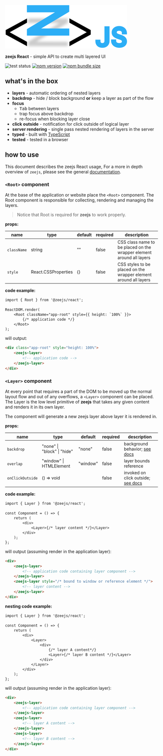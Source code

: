 <p align="center">

![zeejs](https://raw.githubusercontent.com/idoros/zeejs/master/packages/site/media/logo.svg)

**zeejs React** - simple API to create multi layered UI

![test status](https://github.com/idoros/zeejs/workflows/test/badge.svg)
[![npm version](https://badgen.net/npm/v/@zeejs/react?label=@zeejs/react)](https://www.npmjs.com/package/@zeejs/react)
[![npm bundle size](https://badgen.net/bundlephobia/minzip/@zeejs/react?label=minzip)](https://bundlephobia.com/result?p=@zeejs/react)
</p>

## what's in the box

-   **layers** - automatic ordering of nested layers
-   **backdrop** - hide / block background **or** keep a layer as part of the flow
-   **focus**
    - <kbd>Tab</kbd> between layers
    - trap focus above backdrop
    - re-focus when blocking layer close
-   **click outside** - notification for click outside of logical layer
-   **server rendering** - single pass nested rendering of layers in the server
-   **typed** - built with [TypeScript](https://www.typescriptlang.org/)
-   **tested** - tested in a browser

## how to use

This document describes the zeejs React usage, For a more in depth overview of `zeejs`, please see the general [documentation](https://github.com/idoros/zeejs/blob/master/docs/documentation.md).

### `<Root>` component

At the base of the application or website place the `<Root>` component. The Root component is responsible for collecting, rendering and managing the layers.

> Notice that Root is required for **zeejs** to work properly.

**props:**

| name        | type                  | default | required | description                                                          |
| ----------- | --------------------- | ------- | -------- | -------------------------------------------------------------------- |
| `className` | string              | ""      | false    | CSS class name to be placed on the wrapper element around all layers |
| `style`     | React.CSSProperties | {}      | false    | CSS styles to be placed on the wrapper element around all layers     |

**code example:**

```tsx
import { Root } from '@zeejs/react';

ReactDOM.render(
    <Root className="app-root" style={{ height: `100%` }}>
        {/* application code */}
    </Root>
);
```

will output:

```html
<div class="app-root" style="height: 100%">
    <zeejs-layer>
        <!-- application code -->
    </zeejs-layer>
</div>
```

### `<Layer>` component

At every point that requires a part of the DOM to be moved up the normal layout flow and out of any overflows, a `<Layer>` component can be placed. The Layer is the low level primitive of **zeejs** that takes any given content and renders it in its own layer.

The component will generate a new zeejs layer above layer it is rendered in.

**props:**

| name             | type                        | default  | required | description                                                                                                  |
| ---------------- | --------------------------- | -------- | -------- | ------------------------------------------------------------------------------------------------------------ |
| `backdrop`       | "none" \| "block" \| "hide" | "none"   | false    | background behavior; [see docs](https://github.com/idoros/zeejs/blob/master/docs/documentation.md#backdrop)           |
| `overlap`        | "window" \| HTMLElement    | "window" | false    | layer bounds reference                                                                                       |
| `onClickOutside` | () => void                |          | false    | invoked on click outside; [see docs](https://github.com/idoros/zeejs/blob/master/docs/documentation.md#click-outside) |

**code example:**

```tsx
import { Layer } from '@zeejs/react';

const Component = () => {
    return (
        <div>
            <Layer>{/* layer content */}</Layer>
        </div>
    );
};
```

will output (assuming render in the application layer):

```html
<div>
    <zeejs-layer>
        <!-- application code containing layer component -->
    </zeejs-layer>
    <zeejs-layer style="/* bound to window or reference element */">
        <!-- layer content -->
    </zeejs-layer>
</div>
```

**nesting code example:**

```tsx
import { Layer } from '@zeejs/react';

const Component = () => {
    return (
        <div>
            <Layer>
                <div>
                    {/* layer A content*/}
                    <Layer>{/* layer B content */}</Layer>
                </div>
            </Layer>
        </div>
    );
};
```

will output (assuming render in the application layer):

```html
<div>
    <zeejs-layer>
        <!-- application code containing layer component -->
    </zeejs-layer>
    <zeejs-layer>
        <!-- layer A content -->
    </zeejs-layer>
    <zeejs-layer>
        <!-- layer B content -->
    </zeejs-layer>
</div>
```
